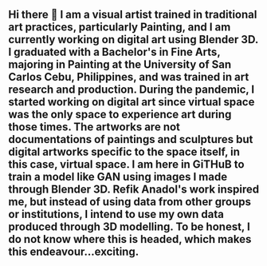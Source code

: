 ## Hi there 👋 I am a visual artist trained in traditional art practices, particularly Painting, and I am currently working on digital art using Blender 3D. I graduated with a Bachelor's in Fine Arts, majoring in Painting at the University of San Carlos Cebu, Philippines, and was trained in art research and production. During the pandemic, I started working on digital art since virtual space was the only space to experience art during those times. The artworks are not documentations of paintings and sculptures but digital artworks specific to the space itself, in this case, virtual space. I am here in GiTHuB to train a model like GAN using images I made through Blender 3D. Refik Anadol's work inspired me, but instead of using data from other groups or institutions, I intend to use my own data produced through 3D modelling. To be honest, I do not know where this is headed, which makes this endeavour...exciting.


<!--
**BrainWare420/BrainWare420** is a ✨ _special_ ✨ repository because its `README.md` (this file) appears on your GitHub profile.

Here are some ideas to get you started:

- 🔭 I’m currently working on ...
- 🌱 I’m currently learning ...
- 👯 I’m looking to collaborate on ...
- 🤔 I’m looking for help with ...
- 💬 Ask me about ...
- 📫 How to reach me: ...
- 😄 Pronouns: ...
- ⚡ Fun fact: ...
-->
